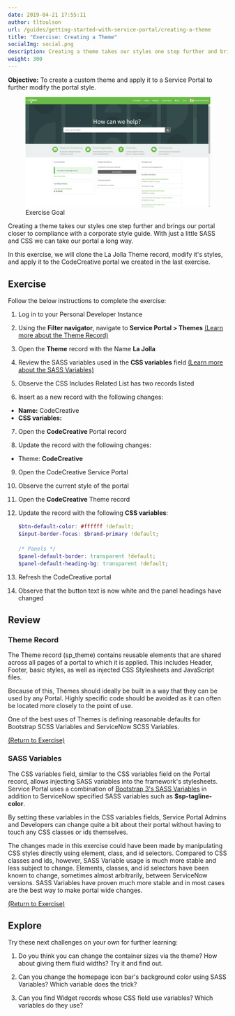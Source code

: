 ```yaml
---
date: 2019-04-21 17:55:11
author: tltoulson
url: /guides/getting-started-with-service-portal/creating-a-theme
title: "Exercise: Creating a Theme"
socialImg: social.png
description: Creating a theme takes our styles one step further and brings our portal closer to compliance with a corporate style guide. With just a little SASS and CSS we can take our portal a long way.
weight: 300
---
```


**Objective:** To create a custom theme and apply it to a Service Portal to further modify the portal style.

<figure>
  <img src="images/exercise-goal.png" />
  <figcaption>
    Exercise Goal
  </figcaption>
</figure>

Creating a theme takes our styles one step further and brings our portal closer to compliance with a corporate style guide. With just a little SASS and CSS we can take our portal a long way.

In this exercise, we will clone the La Jolla Theme record, modify it's styles, and apply it to the CodeCreative portal we created in the last exercise.

## Exercise

Follow the below instructions to complete the exercise:

1. Log in to your Personal Developer Instance

2. <span id="backto-theme-record"></span> Using the **Filter navigator**, navigate to **Service Portal > Themes** [(Learn more about the Theme Record)][1]

3. Open the **Theme** record with the Name **La Jolla**

4. <span id="backto-sass-variables"></span> Review the SASS variables used in the **CSS variables** field [(Learn more about the SASS Variables)][2]

5. Observe the CSS Includes Related List has two records listed

6. Insert as a new record with the following changes:

  - **Name:** CodeCreative
  - **CSS variables:** <Blank>

7. Open the **CodeCreative** Portal record

8. Update the record with the following changes:

  - Theme: **CodeCreative**

9. Open the CodeCreative Service Portal

10. Observe the current style of the portal

11. Open the **CodeCreative** Theme record

12. Update the record with the following **CSS variables**:

    ```scss
    $btn-default-color: #ffffff !default;
    $input-border-focus: $brand-primary !default;

    /* Panels */
    $panel-default-border: transparent !default;
    $panel-default-heading-bg: transparent !default;
    ```

13. Refresh the CodeCreative portal

14. Observe that the button text is now white and the panel headings have changed

## Review

### Theme Record

The Theme record (sp_theme) contains reusable elements that are shared across all pages of a portal to which it is applied. This includes Header, Footer, basic styles, as well as injected CSS Stylesheets and JavaScript files.  

Because of this, Themes should ideally be built in a way that they can be used by any Portal. Highly specific code should be avoided as it can often be located more closely to the point of use.

One of the best uses of Themes is defining reasonable defaults for Bootstrap SCSS Variables and ServiceNow SCSS Variables.

[(Return to Exercise)][4]

### SASS Variables

The CSS variables field, similar to the CSS variables field on the Portal record, allows injecting SASS variables into the framework's stylesheets. Service Portal uses a combination of [Bootstrap 3's SASS Variables][7] in addition to ServiceNow specified SASS variables such as **$sp-tagline-color**.

By setting these variables in the CSS variables fields, Service Portal Admins and Developers can change quite a bit about their portal without having to touch any CSS classes or ids themselves.

The changes made in this exercise could have been made by manipulating CSS styles directly using element, class, and id selectors. Compared to CSS classes and ids, however, SASS Variable usage is much more stable and less subject to change. Elements, classes, and id selectors have been known to change, sometimes almost arbitrarily, between ServiceNow versions. SASS Variables have proven much more stable and in most cases are the best way to make portal wide changes.

[(Return to Exercise)][5]

## Explore

Try these next challenges on your own for further learning:

1. Do you think you can change the container sizes via the theme?  How about giving them fluid widths? Try it and find out.

2. Can you change the homepage icon bar's background color using SASS Variables? Which variable does the trick?

3. Can you find Widget records whose CSS field use variables? Which variables do they use?

[1]: #theme-record
[2]: #sass-variables
[4]: #backto-theme-record
[5]: #backto-sass-variables
[7]: https://github.com/twbs/bootstrap-sass/blob/master/assets/stylesheets/bootstrap/_variables.scss
